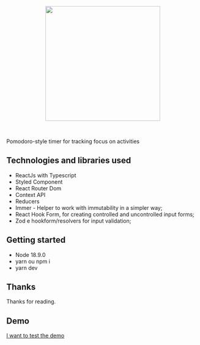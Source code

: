 <p align="center">
  <a href="https://codesandbox.io">
    <img src="https://github.com/ageurdo/timmer-to-do/blob/main/src/assets/app.png" height="300px">
  </a>
</p>

&nbsp;

Pomodoro-style timer for tracking focus on activities

## Technologies and libraries used

- ReactJs with Typescript
- Styled Component
- React Router Dom
- Context API
- Reducers
- Immer - Helper to work with immutability in a simpler way;
- React Hook Form, for creating controlled and uncontrolled input forms;
- Zod e hookform/resolvers for input validation;

## Getting started

- Node 18.9.0
- yarn ou npm i
- yarn dev

## Thanks

Thanks for reading.

## Demo

[I want to test the demo](<http://url/to/img.png](https://ageurdo.github.io/timmer-to-do/)>)
